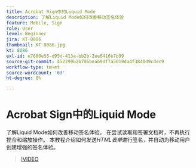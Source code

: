 ```yaml
---
title: Acrobat Sign中的Liquid Mode
description: 了解Liquid Mode如何改善移动签名体验
feature: Mobile, Sign
role: User
level: Beginner
jira: KT-8086
thumbnail: KT-8086.jpg
kt: 8086
exl-id: e7680e55-d95d-413a-bb2b-2ee6416b7b99
source-git-commit: 452299b2b786beab9df7a5019da4f3840d9cdec9
workflow-type: tm+mt
source-wordcount: '63'
ht-degree: 0%

---
```


# Acrobat Sign中的Liquid Mode

了解Liquid Mode如何改善移动签名体验。 在尝试读取和签署文档时，不再执行捏合和缩放操作。 本教程介绍如何发送&#x200B;_HTML表单_&#x200B;进行签名，并自动为移动用户创建增强的签名体验。

>[!VIDEO](https://video.tv.adobe.com/v/333803?quality=12&learn=on&hidetitle=true)
